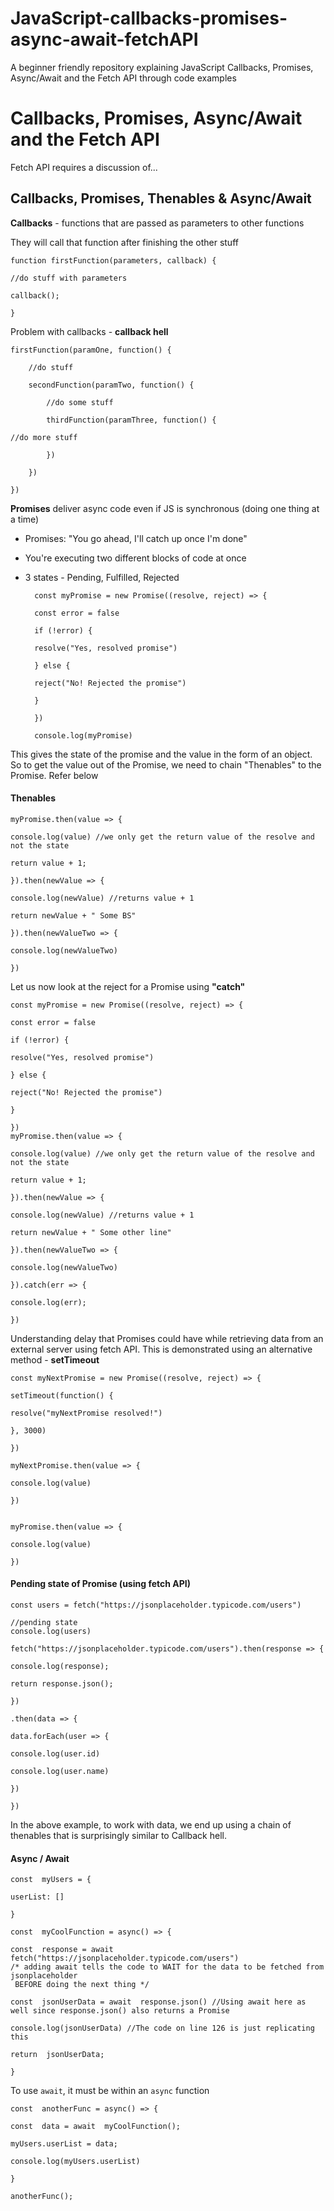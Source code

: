# JavaScript-callbacks-promises-async-await-fetchAPI
A beginner friendly repository explaining JavaScript Callbacks, Promises, Async/Await and the Fetch API through code examples

# Callbacks, Promises, Async/Await and the Fetch API

  

 Fetch API requires a discussion of...

## Callbacks, Promises, Thenables & Async/Await

  

**Callbacks** - functions that are passed as parameters to other functions

They will call that function after finishing the other stuff

  

	function firstFunction(parameters, callback) {

	//do stuff with parameters

	callback();

	}

Problem with callbacks - **callback hell**

	firstFunction(paramOne, function() {

		//do stuff

		secondFunction(paramTwo, function() {

			//do some stuff

			thirdFunction(paramThree, function() {

	//do more stuff

			})

		})

	})

**Promises** deliver async code even if JS is synchronous (doing one thing at a time)

- Promises: "You go ahead, I'll catch up once I'm done"

- You're executing two different blocks of code at once
- 3 states - Pending, Fulfilled, Rejected

		const myPromise = new Promise((resolve, reject) => {

		const error = false

		if (!error) {

		resolve("Yes, resolved promise")

		} else {

		reject("No! Rejected the promise")

		}

		})

		console.log(myPromise)

This gives the state of the promise and the value in the form of an object. So to get the value out of the Promise, we need to chain "Thenables" to the Promise. Refer below

#### Thenables
	myPromise.then(value => {

	console.log(value) //we only get the return value of the resolve and not the state

	return value + 1;

	}).then(newValue => {

	console.log(newValue) //returns value + 1

	return newValue + " Some BS"

	}).then(newValueTwo => {

	console.log(newValueTwo)

	})

Let us now look at the reject for a Promise using **"catch"**

	const myPromise = new Promise((resolve, reject) => {

	const error = false

	if (!error) {

	resolve("Yes, resolved promise")

	} else {

	reject("No! Rejected the promise")

	}

	})
	myPromise.then(value => {

	console.log(value) //we only get the return value of the resolve and not the state

	return value + 1;

	}).then(newValue => {

	console.log(newValue) //returns value + 1

	return newValue + " Some other line"

	}).then(newValueTwo => {

	console.log(newValueTwo)

	}).catch(err => {

	console.log(err);

	})

Understanding delay that Promises could have while retrieving data from an external server using fetch API. This is demonstrated using an alternative method - **setTimeout**

	const myNextPromise = new Promise((resolve, reject) => {

	setTimeout(function() {

	resolve("myNextPromise resolved!")

	}, 3000)

	}) 

	myNextPromise.then(value => {

	console.log(value)

	})

  
	myPromise.then(value => {

	console.log(value)

	})

#### Pending state of Promise (using fetch API)

	const users = fetch("https://jsonplaceholder.typicode.com/users")

	//pending state
	console.log(users)

	fetch("https://jsonplaceholder.typicode.com/users").then(response => {

	console.log(response);

	return response.json();

	})

	.then(data => {

	data.forEach(user => {

	console.log(user.id)

	console.log(user.name)

	})

	})


In the above example, to work with data, we end up using a chain of thenables that is surprisingly similar to Callback hell.

#### Async / Await

	const  myUsers = {

	userList: []

	}

	const  myCoolFunction = async() => {

	const  response = await  fetch("https://jsonplaceholder.typicode.com/users") 
	/* adding await tells the code to WAIT for the data to be fetched from jsonplaceholder
	 BEFORE doing the next thing */

	const  jsonUserData = await  response.json() //Using await here as well since response.json() also returns a Promise

	console.log(jsonUserData) //The code on line 126 is just replicating this

	return  jsonUserData;

	}

To use `await`, it must be within an `async` function

	const  anotherFunc = async() => {

	const  data = await  myCoolFunction();

	myUsers.userList = data;

	console.log(myUsers.userList)

	}

	anotherFunc();
